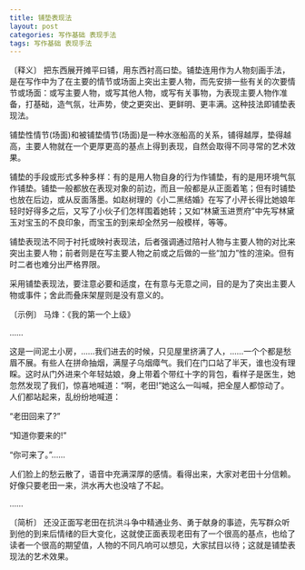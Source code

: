 ```yaml
---
title: 铺垫表现法
layout: post
categories: 写作基础 表现手法
tags: 写作基础 表现手法
---
```


〔释义〕 把东西展开摊平曰铺，用东西衬高曰垫。铺垫连用作为人物刻画手法，是在写作中为了在主要的情节或场面上突出主要人物，而先安排一些有关的次要情节或场面：或写主要人物，或写其他人物，或写有关事物，为表现主要人物作准备，打基础，造气氛，壮声势，使之更突出、更鲜明、更丰满。这种技法即铺垫表现法。

铺垫性情节(场面)和被铺垫情节(场面)是一种水涨船高的关系，铺得越厚，垫得越高，主要人物就在一个更厚更高的基点上得到表现，自然会取得不同寻常的艺术效果。

铺垫的手段或形式多种多样：有的是用人物自身的行为作铺垫，有的是用环境气氛作铺垫。铺垫一般都放在表现对象的前边，而且一般都是从正面着笔；但有时铺垫也放在后边，或从反面落墨。如赵树理的《小二黑结婚》在写了小芹长得比她娘年轻时好得多之后，又写了小伙子们怎样围着她转；又如“林黛玉进贾府”中先写林黛玉对宝玉的不良印象，而宝玉的到来却全然另一般模样，等等。

铺垫表现法不同于衬托或映衬表现法，后者强调通过陪衬人物与主要人物的对比来突出主要人物；前者则是在写主要人物之前或之后做的一些“加力”性的渲染。但有时二者也难分出严格界限。

采用铺垫表现法，要注意必要和适度，在有意与无意之间，目的是为了突出主要人物或事件；舍此而叠床架屋则是没有意义的。

〔示例〕 马烽：《我的第一个上级》

……

这是一间泥土小房，……我们进去的时候，只见屋里挤满了人，……一个个都是愁眉不展。有些人在拼命抽烟，满屋子乌烟瘴气。我们在门口站了半天，谁也没有理睬。这时从门外进来个年轻姑娘，身上带着个带红十字的背包，看样子是医生，她忽然发现了我们，惊喜地喊道：“啊，老田!”她这么一叫喊，把全屋人都惊动了。人们都站起来，乱纷纷地喊道：

“老田回来了?”

“知道你要来的!”

“你可来了。”……

人们脸上的愁云散了，语音中充满深厚的感情。看得出来，大家对老田十分信赖。好像只要老田一来，洪水再大也没啥了不起。

……

〔简析〕 还没正面写老田在抗洪斗争中精通业务、勇于献身的事迹，先写群众听到他的到来后情绪的巨大变化，这就使正面表现老田有了一个很高的基点，也给了读者一个很高的期望值，人物的不同凡响可以想见，大家拭目以待；这就是铺垫表现法的艺术效果。 